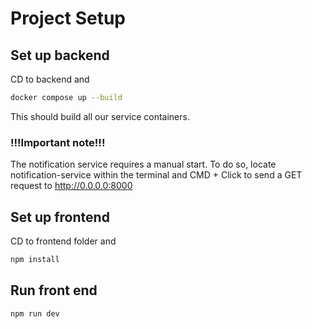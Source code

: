 # Project Setup


## Set up backend
CD to backend and
```sh
docker compose up --build
```
This should build all our service containers. 
### !!!Important note!!!
The notification service requires a manual start. To do so, locate notification-service within the terminal and CMD + Click to send a GET request to http://0.0.0.0:8000

## Set up frontend

CD to frontend folder and 
```sh
npm install
```

## Run front end

```sh
npm run dev
```

